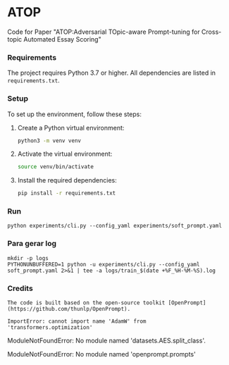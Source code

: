 # ATOP

Code for Paper "ATOP:Adversarial TOpic-aware Prompt-tuning for Cross-topic Automated Essay Scoring"

### Requirements

The project requires Python 3.7 or higher. All dependencies are listed in `requirements.txt`.

### Setup

To set up the environment, follow these steps:

1. Create a Python virtual environment:
   ```bash
   python3 -m venv venv
   ```
2. Activate the virtual environment:
   ```bash
   source venv/bin/activate
   ```
3. Install the required dependencies:
   ```bash
   pip install -r requirements.txt
   ```

### Run

```
python experiments/cli.py --config_yaml experiments/soft_prompt.yaml
```

### Para gerar log

```
mkdir -p logs
PYTHONUNBUFFERED=1 python -u experiments/cli.py --config_yaml soft_prompt.yaml 2>&1 | tee -a logs/train_$(date +%F_%H-%M-%S).log
```

### Credits

```
The code is built based on the open-source toolkit [OpenPrompt](https://github.com/thunlp/OpenPrompt). 
```

`ImportError: cannot import name 'AdamW' from 'transformers.optimization'`

ModuleNotFoundError: No module named 'datasets.AES.split_class'.

ModuleNotFoundError: No module named 'openprompt.prompts'
